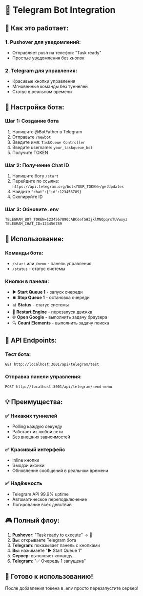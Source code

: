 # 🤖 Telegram Bot Integration

## 🎯 Как это работает:

### **1. Pushover для уведомлений:**
- Отправляет push на телефон: "Task ready"
- Простые уведомления без кнопок

### **2. Telegram для управления:**
- Красивые кнопки управления
- Мгновенные команды без туннелей
- Статус в реальном времени

## 🚀 Настройка бота:

### **Шаг 1: Создание бота**
1. Напишите @BotFather в Telegram
2. Отправьте `/newbot`
3. Введите имя: `TaskQueue Controller`
4. Введите username: `your_taskqueue_bot`
5. Получите TOKEN

### **Шаг 2: Получение Chat ID**
1. Напишите боту `/start`
2. Перейдите по ссылке: `https://api.telegram.org/bot<YOUR_TOKEN>/getUpdates`
3. Найдите `"chat":{"id":123456789}`
4. Скопируйте ID

### **Шаг 3: Обновите .env**
```env
TELEGRAM_BOT_TOKEN=1234567890:ABCdefGHIjklMNOpqrsTUVwxyz
TELEGRAM_CHAT_ID=123456789
```

## 📱 Использование:

### **Команды бота:**
- `/start` или `/menu` - панель управления
- `/status` - статус системы

### **Кнопки в панели:**
- ▶️ **Start Queue 1** - запуск очереди
- ⏹️ **Stop Queue 1** - остановка очереди
- 📊 **Status** - статус системы
- 🔄 **Restart Engine** - перезапуск движка
- 🌐 **Open Google** - выполнить задачу браузера
- 🔍 **Count Elements** - выполнить задачу поиска

## 🔧 API Endpoints:

### **Тест бота:**
```
GET http://localhost:3001/api/telegram/test
```

### **Отправка панели управления:**
```
POST http://localhost:3001/api/telegram/send-menu
```

## 💡 Преимущества:

### ✅ **Никаких туннелей**
- Polling каждую секунду
- Работает из любой сети
- Без внешних зависимостей

### ✅ **Красивый интерфейс**
- Inline кнопки
- Эмодзи иконки
- Обновление сообщений в реальном времени

### ✅ **Надёжность**
- Telegram API 99.9% uptime
- Автоматическое переподключение
- Логирование всех действий

## 🎮 Полный флоу:

1. **Pushover**: "Task ready to execute" → 📱
2. **Вы**: открываете Telegram бота
3. **Telegram**: показывает панель с кнопками
4. **Вы**: нажимаете "▶️ Start Queue 1"
5. **Сервер**: выполняет команду
6. **Telegram**: "✅ Очередь 1 запущена"

## 🚀 Готово к использованию!

После добавления токена в .env просто перезапустите сервер!
